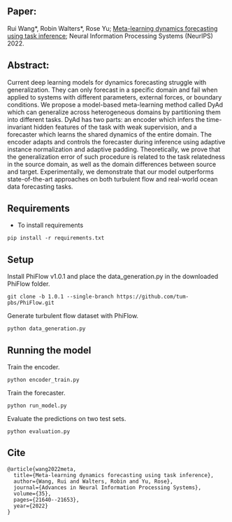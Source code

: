 ## Paper: 
Rui Wang*, Robin Walters*, Rose Yu; [Meta-learning dynamics forecasting using task inference](https://arxiv.org/abs/2102.10271); Neural Information Processing Systems (NeurIPS) 2022.

## Abstract:
Current deep learning models for dynamics forecasting struggle with generalization. They can only forecast in a specific domain and fail when applied to systems with different parameters, external forces, or boundary conditions. We propose a model-based meta-learning method called DyAd which can generalize across heterogeneous domains by partitioning them into different tasks. DyAd has two parts: an encoder which infers the time-invariant hidden features of the task with weak supervision, and a forecaster which learns the shared dynamics of the entire domain. The encoder adapts and controls the forecaster during inference using adaptive instance normalization and adaptive padding. Theoretically, we prove that the generalization error of such procedure is related to the task relatedness in the source domain, as well as the domain differences between source and target. Experimentally, we demonstrate that our model outperforms state-of-the-art approaches on both turbulent flow and real-world ocean data forecasting tasks.


## Requirements
- To install requirements
```
pip install -r requirements.txt
```

## Setup
Install PhiFlow v1.0.1 and place the data_generation.py in the downloaded PhiFlow folder.
```
git clone -b 1.0.1 --single-branch https://github.com/tum-pbs/PhiFlow.git
```

Generate turbulent flow dataset with PhiFlow.
```
python data_generation.py
```

## Running the model
Train the encoder.
```
python encoder_train.py
```

Train the forecaster.
```
python run_model.py
```

Evaluate the predictions on two test sets.
```
python evaluation.py
```

## Cite
```
@article{wang2022meta,
  title={Meta-learning dynamics forecasting using task inference},
  author={Wang, Rui and Walters, Robin and Yu, Rose},
  journal={Advances in Neural Information Processing Systems},
  volume={35},
  pages={21640--21653},
  year={2022}
}
```

